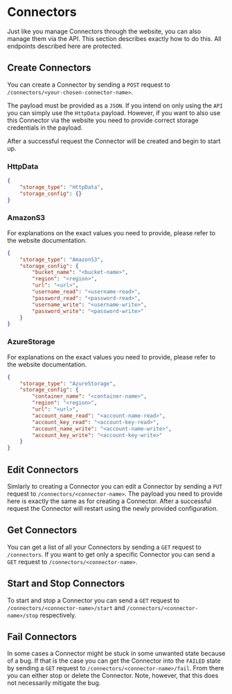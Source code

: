 # Connectors

Just like you manage Connectors through the website, you can also manage them via the API. This section describes exactly how to do this. All endpoints described here are protected.

## Create Connectors

You can create a Connector by sending a `POST` request to `/connectors/<your-chosen-connector-name>`.

The payload must be provided as a `JSON`. If you intend on only using the `API` you can simply use the `HttpData` payload. However, if you want to also use this Connector via the website you need to provide correct storage credentials in the payload.

After a successful request the Connector will be created and begin to start up.

### HttpData

```json
{
    "storage_type": "HttpData",
    "storage_config": {}
}
```

### AmazonS3

For explanations on the exact values you need to provide, please refer to the website documentation.

```json
{
    "storage_type": "AmazonS3",
    "storage_config": {
        "bucket_name": "<bucket-name>",
        "region": "<region>",
        "url": "<url>",
        "username_read": "<username-read>",
        "password_read": "<password-read>",
        "username_write": "<username-write>",
        "password_write": "<password-write>"
    }
}
```

### AzureStorage

For explanations on the exact values you need to provide, please refer to the website documentation.

```json
{
    "storage_type": "AzureStorage",
    "storage_config": {
        "container_name": "<container-name>",
        "region": "<region>",
        "url": "<url>",
        "account_name_read": "<account-name-read>",
        "account_key_read": "<account-key-read>",
        "account_name_write": "<account-name-write>",
        "account_key_write": "<account-key-write>"
    }
}
```

## Edit Connectors

Simlarly to creating a Connector you can edit a Connector by sending a `PUT` request to `/connectors/<connector-name>`. The payload you need to provide here is exactly the same as for creating a Connector. After a successful request the Connector will restart using the newly provided configuration.

## Get Connectors

You can get a list of all your Connectors by sending a `GET` request to `/connectors`. If you want to get only a specific Connector you can send a `GET` request to `/connectors/<connector-name>`.

## Start and Stop Connectors

To start and stop a Connector you can send a `GET` request to `/connectors/<connector-name>/start` and `/connectors/<connector-name>/stop` respectively.

## Fail Connectors

In some cases a Connector might be stuck in some unwanted state because of a bug. If that is the case you can get the Connector into the `FAILED` state by sending a `GET` request to `/connectors/<connector-name>/fail`. From there you can either stop or delete the Connector. Note, however, that this does not necessarily mitigate the bug.
